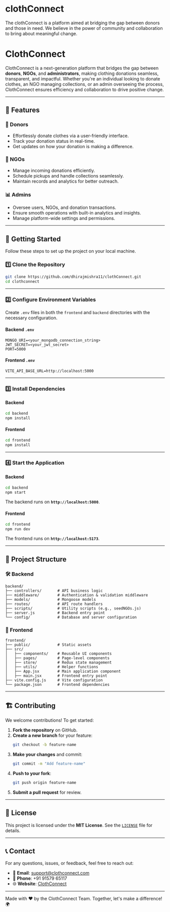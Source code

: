 
# clothConnect
The clothConnect is a platform aimed at bridging the gap between donors and those in need. We believe in the power of community and collaboration to bring about meaningful change.

# ClothConnect

ClothConnect is a next-generation platform that bridges the gap between **donors**, **NGOs**, and **administrators**, making clothing donations seamless, transparent, and impactful. Whether you're an individual looking to donate clothes, an NGO managing collections, or an admin overseeing the process, ClothConnect ensures efficiency and collaboration to drive positive change.

---

## 🚀 **Features**

### **👕 Donors**
- Effortlessly donate clothes via a user-friendly interface.
- Track your donation status in real-time.
- Get updates on how your donation is making a difference.

### **🏢 NGOs**
- Manage incoming donations efficiently.
- Schedule pickups and handle collections seamlessly.
- Maintain records and analytics for better outreach.

### **📊 Admins**
- Oversee users, NGOs, and donation transactions.
- Ensure smooth operations with built-in analytics and insights.
- Manage platform-wide settings and permissions.

---

## 🔧 **Getting Started**

Follow these steps to set up the project on your local machine.

### **1️⃣ Clone the Repository**

```bash
git clone https://github.com/dhirajmishra11/clothConnect.git
cd clothconnect
```

---

### **2️⃣ Configure Environment Variables**

Create `.env` files in both the `frontend` and `backend` directories with the necessary configuration.

#### **Backend `.env`**

```plaintext
MONGO_URI=<your_mongodb_connection_string>
JWT_SECRET=<your_jwt_secret>
PORT=5000
```

#### **Frontend `.env`**

```plaintext
VITE_API_BASE_URL=http://localhost:5000
```

---

### **3️⃣ Install Dependencies**

#### **Backend**

```bash
cd backend
npm install
```

#### **Frontend**

```bash
cd frontend
npm install
```

---

### **4️⃣ Start the Application**

#### **Backend**

```bash
cd backend
npm start
```

The backend runs on **`http://localhost:5000`**.

#### **Frontend**

```bash
cd frontend
npm run dev
```

The frontend runs on **`http://localhost:5173`**.

---

## 📂 **Project Structure**

### **🛠 Backend**

```
backend/
├── controllers/       # API business logic
├── middleware/        # Authentication & validation middleware
├── models/            # Mongoose models
├── routes/            # API route handlers
├── scripts/           # Utility scripts (e.g., seedNGOs.js)
├── server.js          # Backend entry point
└── config/            # Database and server configuration
```

### **🎨 Frontend**

```
frontend/
├── public/            # Static assets
├── src/
│   ├── components/    # Reusable UI components
│   ├── pages/         # Page-level components
│   ├── store/         # Redux state management
│   ├── utils/         # Helper functions
│   ├── App.jsx        # Main application component
│   ├── main.jsx       # Frontend entry point
├── vite.config.js     # Vite configuration
└── package.json       # Frontend dependencies
```

---

## 🏗 **Contributing**

We welcome contributions! To get started:

1. **Fork the repository** on GitHub.
2. **Create a new branch** for your feature:
   ```bash
   git checkout -b feature-name
   ```
3. **Make your changes** and commit:
   ```bash
   git commit -m "Add feature-name"
   ```
4. **Push to your fork**:
   ```bash
   git push origin feature-name
   ```
5. **Submit a pull request** for review.

---

## 📜 **License**

This project is licensed under the **MIT License**. See the [`LICENSE`](./LICENSE) file for details.

---

## 📞 **Contact**

For any questions, issues, or feedback, feel free to reach out:

- 📧 **Email**: support@clothconnect.com
- 📱 **Phone**: +91 91579 65117
- 🌐 **Website**: [ClothConnect](https://clothconnect.com)

---

Made with ❤️ by the ClothConnect Team. Together, let's make a difference! 🌍


